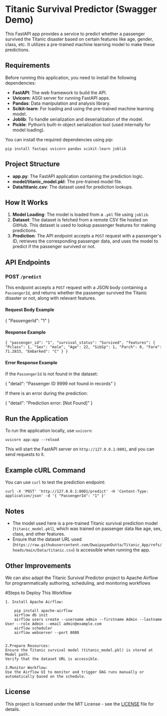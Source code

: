 # Titanic Survival Predictor (Swagger Demo)

This FastAPI app provides a service to predict whether a passenger survived the Titanic disaster based on certain features like age, gender, class, etc. It utilizes a pre-trained machine learning model to make these predictions.

## Requirements

Before running this application, you need to install the following dependencies:

- **FastAPI**: The web framework to build the API.
- **Uvicorn**: ASGI server for running FastAPI apps.
- **Pandas**: Data manipulation and analysis library.
- **Scikit-learn**: For loading and using the pre-trained machine learning model.
- **Joblib**: To handle serialization and deserialization of the model.
- **Pickle**: Python’s built-in object serialization tool (used internally for model loading).

You can install the required dependencies using pip:

`pip install fastapi uvicorn pandas scikit-learn joblib`

## Project Structure

- **app.py**: The FastAPI application containing the prediction logic.
- **model/titanic_model.pkl**: The pre-trained model file.
- **Data/titanic.csv**: The dataset used for prediction lookups.

## How It Works

1. **Model Loading**: The model is loaded from a `.pkl` file using `joblib`.
2. **Dataset**: The dataset is fetched from a remote CSV file hosted on GitHub. This dataset is used to lookup passenger features for making predictions.
3. **Prediction**: The API endpoint accepts a `POST` request with a passenger's ID, retrieves the corresponding passenger data, and uses the model to predict if the passenger survived or not.

## API Endpoints

### POST `/predict`

This endpoint accepts a `POST` request with a JSON body containing a `PassengerId`, and returns whether the passenger survived the Titanic disaster or not, along with relevant features.

#### Request Body Example

{
  "PassengerId": "1"
}

#### Response Example
``
{
  "passenger_id": "1",
  "survival_status": "Survived",
  "features": {
    "Pclass": 1,
    "Sex": "male",
    "Age": 22,
    "SibSp": 1,
    "Parch": 0,
    "Fare": 71.2833,
    "Embarked": "C"
  }
}
``
#### Error Response Example

If the `PassengerId` is not found in the dataset:

{
  "detail": "Passenger ID 9999 not found in records"
}

If there is an error during the prediction:

{
  "detail": "Prediction error: [Not Found]"
}

## Run the Application

To run the application locally, use `uvicorn`:

`uvicorn app:app --reload`

This will start the FastAPI server on `http://127.0.0.1:8001`, and you can send requests to it.

## Example cURL Command

You can use `curl` to test the prediction endpoint:

`curl -X 'POST' 'http://127.0.0.1:8001/predict' -H 'Content-Type: application/json' -d '{ "PassengerId": "1" }'`

## Notes

- The model used here is a pre-trained Titanic survival prediction model (`titanic_model.pkl`), which was trained on passenger data like age, sex, class, and other features.
- Ensure that the dataset URL used (`https://raw.githubusercontent.com/DwaipayanDutta/Titanic_App/refs/heads/main/Data/titanic.csv`) is accessible when running the app.

## Other Improvements
We can also adapt the Titanic Survival Predictor project to Apache Airflow for programmatically authoring, scheduling, and monitoring workflows

#Steps to Deploy This Workflow

	1. Install Apache Airflow:
		
		pip install apache-airflow
		airflow db init
		airflow users create --username admin --firstname Admin --lastname User --role Admin --email admin@example.com
		airflow scheduler
		airflow webserver --port 8080


	2.Prepare Resources:
	Ensure the Titanic survival model (titanic_model.pkl) is stored at Model path.
	Verify that the dataset URL is accessible.

	3.Monitor Workflow:
	Use the Airflow UI to monitor and trigger DAG runs manually or automatically based on the schedule.

## License

This project is licensed under the MIT License - see the [LICENSE](LICENSE) file for details.
